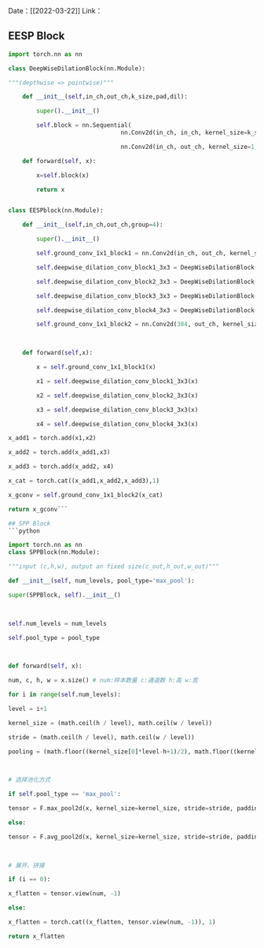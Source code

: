 Date：[[2022-03-22]]
Link：

## EESP Block
```python
import torch.nn as nn

class DeepWiseDilationBlock(nn.Module):

"""(depthwise => pointwise)"""

	def __init__(self,in_ch,out_ch,k_size,pad,dil):

		super().__init__()

		self.block = nn.Sequential(
								nn.Conv2d(in_ch, in_ch, kernel_size=k_size, padding=pad, dilation=dil),

								nn.Conv2d(in_ch, out_ch, kernel_size=1,padding=pad, dilation=dil))

	def forward(self, x):

		x=self.block(x)

		return x


class EESPblock(nn.Module):

	def __init__(self,in_ch,out_ch,group=4):

		super().__init__()

		self.ground_conv_1x1_block1 = nn.Conv2d(in_ch, out_ch, kernel_size=1,padding=0,dilation=1,groups=group)

		self.deepwise_dilation_conv_block1_3x3 = DeepWiseDilationBlock(out_ch,out_ch,k_size=3,pad=1,dil=1)

		self.deepwise_dilation_conv_block2_3x3 = DeepWiseDilationBlock(out_ch,out_ch,k_size=3,pad=2,dil=2)

		self.deepwise_dilation_conv_block3_3x3 = DeepWiseDilationBlock(out_ch,out_ch,k_size=3,pad=3,dil=3)

		self.deepwise_dilation_conv_block4_3x3 = DeepWiseDilationBlock(out_ch,out_ch,k_size=3,pad=4,dil=4)

		self.ground_conv_1x1_block2 = nn.Conv2d(384, out_ch, kernel_size=1,padding=0,dilation=1,groups=group)

  

	def forward(self,x):

		x = self.ground_conv_1x1_block1(x)

		x1 = self.deepwise_dilation_conv_block1_3x3(x)

		x2 = self.deepwise_dilation_conv_block2_3x3(x)

		x3 = self.deepwise_dilation_conv_block3_3x3(x)

		x4 = self.deepwise_dilation_conv_block4_3x3(x)

x_add1 = torch.add(x1,x2)

x_add2 = torch.add(x_add1,x3)

x_add3 = torch.add(x_add2, x4)

x_cat = torch.cat((x_add1,x_add2,x_add3),1)

x_gconv = self.ground_conv_1x1_block2(x_cat)

return x_gconv```

## SPP Block
```python

import torch.nn as nn
class SPPBlock(nn.Module):

"""input (c,h,w), output an fixed size(c_out,h_out,w_out)"""

def __init__(self, num_levels, pool_type='max_pool'):

super(SPPBlock, self).__init__()

  

self.num_levels = num_levels

self.pool_type = pool_type

  

def forward(self, x):

num, c, h, w = x.size() # num:样本数量 c:通道数 h:高 w:宽

for i in range(self.num_levels):

level = i+1

kernel_size = (math.ceil(h / level), math.ceil(w / level))

stride = (math.ceil(h / level), math.ceil(w / level))

pooling = (math.floor((kernel_size[0]*level-h+1)/2), math.floor((kernel_size[1]*level-w+1)/2))

  

# 选择池化方式

if self.pool_type == 'max_pool':

tensor = F.max_pool2d(x, kernel_size=kernel_size, stride=stride, padding=pooling).view(num, -1)

else:

tensor = F.avg_pool2d(x, kernel_size=kernel_size, stride=stride, padding=pooling).view(num, -1)

  

# 展开、拼接

if (i == 0):

x_flatten = tensor.view(num, -1)

else:

x_flatten = torch.cat((x_flatten, tensor.view(num, -1)), 1)

return x_flatten
```